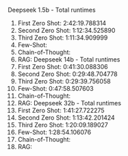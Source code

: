 Deepseek 1.5b - Total runtimes
1. First Zero Shot: 2:42:19.788314
2. Second Zero Shot: 1:12:34.525890
3. Third Zero Shot: 1:11:34.909999
4. Few-Shot:
5. Chain-of-Thought:
6. RAG:
Deepseek 14b - Total runtimes
1. First Zero Shot: 0:41:30.088306
2. Second Zero Shot: 0:29:48.704778
3. Third Zero Shot: 0:29:39.756058
4. Few-Shot: 0:47:58.507603
5. Chain-of-Thought:
6. RAG:
Deepseek 32b - Total runtimes
1. First Zero Shot: 1:41:27.722275
2. Second Zero Shot: 1:13:42.201424
3. Third Zero Shot: 1:20:09.189027
4. Few-Shot: 1:28:54.106076
5. Chain-of-Thought:
6. RAG: